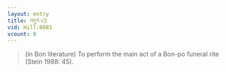 ```yaml
---
layout: entry
title: འདུར་√2
vid: Hill:0881
vcount: 0
---
```

> (in Bon literature) To perform the main act of a Bon-po funeral rite (Stein 1988: 45)\.



